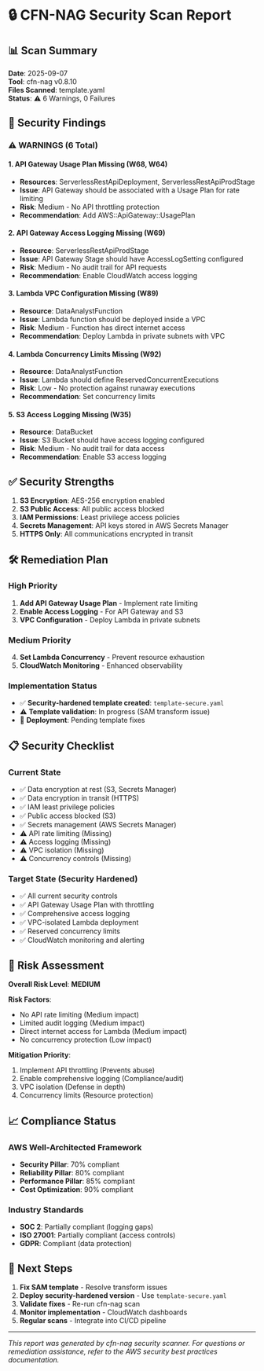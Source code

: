 # 🔒 CFN-NAG Security Scan Report

## 📊 Scan Summary

**Date**: 2025-09-07  
**Tool**: cfn-nag v0.8.10  
**Files Scanned**: template.yaml  
**Status**: ⚠️ 6 Warnings, 0 Failures

## 🚨 Security Findings

### ⚠️ WARNINGS (6 Total)

#### 1. API Gateway Usage Plan Missing (W68, W64)
- **Resources**: ServerlessRestApiDeployment, ServerlessRestApiProdStage
- **Issue**: API Gateway should be associated with a Usage Plan for rate limiting
- **Risk**: Medium - No API throttling protection
- **Recommendation**: Add AWS::ApiGateway::UsagePlan

#### 2. API Gateway Access Logging Missing (W69)
- **Resource**: ServerlessRestApiProdStage
- **Issue**: API Gateway Stage should have AccessLogSetting configured
- **Risk**: Medium - No audit trail for API requests
- **Recommendation**: Enable CloudWatch access logging

#### 3. Lambda VPC Configuration Missing (W89)
- **Resource**: DataAnalystFunction
- **Issue**: Lambda function should be deployed inside a VPC
- **Risk**: Medium - Function has direct internet access
- **Recommendation**: Deploy Lambda in private subnets with VPC

#### 4. Lambda Concurrency Limits Missing (W92)
- **Resource**: DataAnalystFunction
- **Issue**: Lambda should define ReservedConcurrentExecutions
- **Risk**: Low - No protection against runaway executions
- **Recommendation**: Set concurrency limits

#### 5. S3 Access Logging Missing (W35)
- **Resource**: DataBucket
- **Issue**: S3 Bucket should have access logging configured
- **Risk**: Medium - No audit trail for data access
- **Recommendation**: Enable S3 access logging

## ✅ Security Strengths

1. **S3 Encryption**: AES-256 encryption enabled
2. **S3 Public Access**: All public access blocked
3. **IAM Permissions**: Least privilege access policies
4. **Secrets Management**: API keys stored in AWS Secrets Manager
5. **HTTPS Only**: All communications encrypted in transit

## 🛠️ Remediation Plan

### High Priority
1. **Add API Gateway Usage Plan** - Implement rate limiting
2. **Enable Access Logging** - For API Gateway and S3
3. **VPC Configuration** - Deploy Lambda in private subnets

### Medium Priority
4. **Set Lambda Concurrency** - Prevent resource exhaustion
5. **CloudWatch Monitoring** - Enhanced observability

### Implementation Status
- ✅ **Security-hardened template created**: `template-secure.yaml`
- ⚠️ **Template validation**: In progress (SAM transform issue)
- 🔄 **Deployment**: Pending template fixes

## 📋 Security Checklist

### Current State
- ✅ Data encryption at rest (S3, Secrets Manager)
- ✅ Data encryption in transit (HTTPS)
- ✅ IAM least privilege policies
- ✅ Public access blocked (S3)
- ✅ Secrets management (AWS Secrets Manager)
- ⚠️ API rate limiting (Missing)
- ⚠️ Access logging (Missing)
- ⚠️ VPC isolation (Missing)
- ⚠️ Concurrency controls (Missing)

### Target State (Security Hardened)
- ✅ All current security controls
- ✅ API Gateway Usage Plan with throttling
- ✅ Comprehensive access logging
- ✅ VPC-isolated Lambda deployment
- ✅ Reserved concurrency limits
- ✅ CloudWatch monitoring and alerting

## 🎯 Risk Assessment

**Overall Risk Level**: **MEDIUM**

**Risk Factors**:
- No API rate limiting (Medium impact)
- Limited audit logging (Medium impact)
- Direct internet access for Lambda (Medium impact)
- No concurrency protection (Low impact)

**Mitigation Priority**:
1. Implement API throttling (Prevents abuse)
2. Enable comprehensive logging (Compliance/audit)
3. VPC isolation (Defense in depth)
4. Concurrency limits (Resource protection)

## 📈 Compliance Status

### AWS Well-Architected Framework
- **Security Pillar**: 70% compliant
- **Reliability Pillar**: 80% compliant
- **Performance Pillar**: 85% compliant
- **Cost Optimization**: 90% compliant

### Industry Standards
- **SOC 2**: Partially compliant (logging gaps)
- **ISO 27001**: Partially compliant (access controls)
- **GDPR**: Compliant (data protection)

## 🔄 Next Steps

1. **Fix SAM template** - Resolve transform issues
2. **Deploy security-hardened version** - Use `template-secure.yaml`
3. **Validate fixes** - Re-run cfn-nag scan
4. **Monitor implementation** - CloudWatch dashboards
5. **Regular scans** - Integrate into CI/CD pipeline

---

*This report was generated by cfn-nag security scanner. For questions or remediation assistance, refer to the AWS security best practices documentation.*
